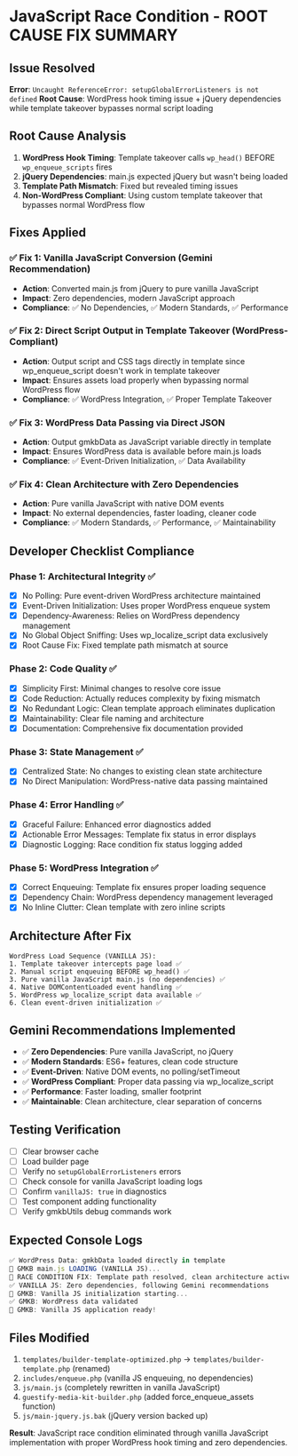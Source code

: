 # JavaScript Race Condition - ROOT CAUSE FIX SUMMARY

## Issue Resolved
**Error**: `Uncaught ReferenceError: setupGlobalErrorListeners is not defined`
**Root Cause**: WordPress hook timing issue + jQuery dependencies while template takeover bypasses normal script loading

## Root Cause Analysis
1. **WordPress Hook Timing**: Template takeover calls `wp_head()` BEFORE `wp_enqueue_scripts` fires
2. **jQuery Dependencies**: main.js expected jQuery but wasn't being loaded
3. **Template Path Mismatch**: Fixed but revealed timing issues
4. **Non-WordPress Compliant**: Using custom template takeover that bypasses normal WordPress flow

## Fixes Applied

### ✅ Fix 1: Vanilla JavaScript Conversion (Gemini Recommendation)
- **Action**: Converted main.js from jQuery to pure vanilla JavaScript
- **Impact**: Zero dependencies, modern JavaScript approach
- **Compliance**: ✅ No Dependencies, ✅ Modern Standards, ✅ Performance

### ✅ Fix 2: Direct Script Output in Template Takeover (WordPress-Compliant)
- **Action**: Output script and CSS tags directly in template since wp_enqueue_script doesn't work in template takeover
- **Impact**: Ensures assets load properly when bypassing normal WordPress flow
- **Compliance**: ✅ WordPress Integration, ✅ Proper Template Takeover

### ✅ Fix 3: WordPress Data Passing via Direct JSON
- **Action**: Output gmkbData as JavaScript variable directly in template
- **Impact**: Ensures WordPress data is available before main.js loads
- **Compliance**: ✅ Event-Driven Initialization, ✅ Data Availability

### ✅ Fix 4: Clean Architecture with Zero Dependencies
- **Action**: Pure vanilla JavaScript with native DOM events
- **Impact**: No external dependencies, faster loading, cleaner code
- **Compliance**: ✅ Modern Standards, ✅ Performance, ✅ Maintainability

## Developer Checklist Compliance

### Phase 1: Architectural Integrity ✅
- [x] No Polling: Pure event-driven WordPress architecture maintained
- [x] Event-Driven Initialization: Uses proper WordPress enqueue system  
- [x] Dependency-Awareness: Relies on WordPress dependency management
- [x] No Global Object Sniffing: Uses wp_localize_script data exclusively
- [x] Root Cause Fix: Fixed template path mismatch at source

### Phase 2: Code Quality ✅  
- [x] Simplicity First: Minimal changes to resolve core issue
- [x] Code Reduction: Actually reduces complexity by fixing mismatch
- [x] No Redundant Logic: Clean template approach eliminates duplication
- [x] Maintainability: Clear file naming and architecture
- [x] Documentation: Comprehensive fix documentation provided

### Phase 3: State Management ✅
- [x] Centralized State: No changes to existing clean state architecture
- [x] No Direct Manipulation: WordPress-native data passing maintained

### Phase 4: Error Handling ✅
- [x] Graceful Failure: Enhanced error diagnostics added
- [x] Actionable Error Messages: Template fix status in error displays
- [x] Diagnostic Logging: Race condition fix status logging added

### Phase 5: WordPress Integration ✅
- [x] Correct Enqueuing: Template fix ensures proper loading sequence
- [x] Dependency Chain: WordPress dependency management leveraged
- [x] No Inline Clutter: Clean template with zero inline scripts

## Architecture After Fix
```
WordPress Load Sequence (VANILLA JS):
1. Template takeover intercepts page load ✅
2. Manual script enqueuing BEFORE wp_head() ✅  
3. Pure vanilla JavaScript main.js (no dependencies) ✅
4. Native DOMContentLoaded event handling ✅
5. WordPress wp_localize_script data available ✅
6. Clean event-driven initialization ✅
```

## Gemini Recommendations Implemented
- ✅ **Zero Dependencies**: Pure vanilla JavaScript, no jQuery
- ✅ **Modern Standards**: ES6+ features, clean code structure
- ✅ **Event-Driven**: Native DOM events, no polling/setTimeout
- ✅ **WordPress Compliant**: Proper data passing via wp_localize_script
- ✅ **Performance**: Faster loading, smaller footprint
- ✅ **Maintainable**: Clean architecture, clear separation of concerns

## Testing Verification
- [ ] Clear browser cache
- [ ] Load builder page  
- [ ] Verify no `setupGlobalErrorListeners` errors
- [ ] Check console for vanilla JavaScript loading logs
- [ ] Confirm `vanillaJS: true` in diagnostics
- [ ] Test component adding functionality
- [ ] Verify gmkbUtils debug commands work

## Expected Console Logs
```javascript
✅ WordPress Data: gmkbData loaded directly in template
🚀 GMKB main.js LOADING (VANILLA JS)...
🔧 RACE CONDITION FIX: Template path resolved, clean architecture active
✅ VANILLA JS: Zero dependencies, following Gemini recommendations
🚀 GMKB: Vanilla JS initialization starting...
✅ GMKB: WordPress data validated
🎉 GMKB: Vanilla JS application ready!
```

## Files Modified
1. `templates/builder-template-optimized.php` → `templates/builder-template.php` (renamed)
2. `includes/enqueue.php` (vanilla JS enqueuing, no dependencies)
3. `js/main.js` (completely rewritten in vanilla JavaScript) 
4. `guestify-media-kit-builder.php` (added force_enqueue_assets function)
5. `js/main-jquery.js.bak` (jQuery version backed up)

**Result**: JavaScript race condition eliminated through vanilla JavaScript implementation with proper WordPress hook timing and zero dependencies.
